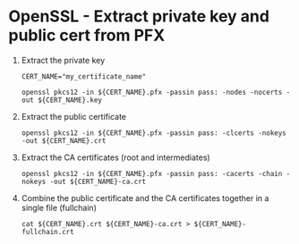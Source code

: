# OpenSSL - Extract private key and public cert from PFX

1. Extract the private key
    ```
    CERT_NAME="my_certificate_name"

    openssl pkcs12 -in ${CERT_NAME}.pfx -passin pass: -nodes -nocerts -out ${CERT_NAME}.key
    ```
1. Extract the public certificate
    ```
    openssl pkcs12 -in ${CERT_NAME}.pfx -passin pass: -clcerts -nokeys -out ${CERT_NAME}.crt
    ```
1. Extract the CA certificates (root and intermediates)
    ```
    openssl pkcs12 -in ${CERT_NAME}.pfx -passin pass: -cacerts -chain -nokeys -out ${CERT_NAME}-ca.crt
    ```
1. Combine the public certificate and the CA certificates together in a single file (fullchain)
    ```
    cat ${CERT_NAME}.crt ${CERT_NAME}-ca.crt > ${CERT_NAME}-fullchain.crt
    ```
